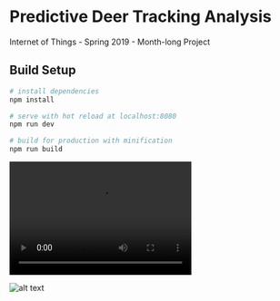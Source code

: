 # Predictive Deer Tracking Analysis

Internet of Things - Spring 2019 - Month-long Project

## Build Setup

``` bash
# install dependencies
npm install

# serve with hot reload at localhost:8080
npm run dev

# build for production with minification
npm run build
```

<video src="video.mp4" width="320" height="200" controls preload></video>

![alt text](https://github.com/MMShep97/Predictive-Deer-Tracking/blob/master/IOT_Poster.png?raw=true)
